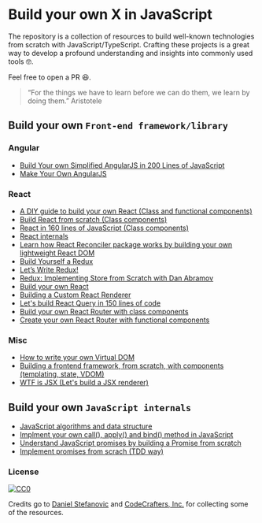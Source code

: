# Build your own X in JavaScript

The repository is a collection of resources to build well-known technologies from scratch with JavaScript/TypeScript. Crafting these projects is a great way to develop a profound understanding and insights into commonly used tools 🤓.

Feel free to open a PR 😆.

> “For the things we have to learn before we can do them, we learn by doing them.”
> Aristotele

## Build your own `Front-end framework/library`

### Angular

- [Build Your own Simplified AngularJS in 200 Lines of JavaScript](https://blog.mgechev.com/2015/03/09/build-learn-your-own-light-lightweight-angularjs/)
- [Make Your Own AngularJS](http://teropa.info/blog/2013/11/03/make-your-own-angular-part-1-scopes-and-digest.html)

### React

- [A DIY guide to build your own React (Class and functional components)](https://github.com/hexacta/didact)
- [Build React from scratch (Class components)](https://www.youtube.com/watch?v=_MAD4Oly9yg)
- [React in 160 lines of JavaScript (Class components)](https://medium.com/@sweetpalma/gooact-react-in-160-lines-of-javascript-44e0742ad60f)
- [React internals](http://www.mattgreer.org/articles/react-internals-part-one-basic-rendering/)
- [Learn how React Reconciler package works by building your own lightweight React DOM](https://hackernoon.com/learn-you-some-custom-react-renderers-aed7164a4199)
- [Build Yourself a Redux](https://zapier.com/engineering/how-to-build-redux/)
- [Let’s Write Redux!](https://www.jamasoftware.com/blog/lets-write-redux/)
- [Redux: Implementing Store from Scratch with Dan Abramov](https://egghead.io/lessons/react-redux-implementing-store-from-scratch)
- [Build your own React](https://pomb.us/build-your-own-react/)
- [Building a Custom React Renderer](https://youtu.be/CGpMlWVcHok)
- [Let's build React Query in 150 lines of code](https://youtu.be/9SrIirrnwk0)
- [Build your own React Router with class components](https://ui.dev/build-your-own-react-router)
- [Create your own React Router with functional components](https://dev.to/franciscomendes10866/create-your-own-react-router-53ng)

### Misc

- [How to write your own Virtual DOM](https://medium.com/@deathmood/how-to-write-your-own-virtual-dom-ee74acc13060)
- [Building a frontend framework, from scratch, with components (templating, state, VDOM)](https://mfrachet.github.io/create-frontend-framework/)
- [WTF is JSX (Let's build a JSX renderer)](https://jasonformat.com/wtf-is-jsx/)

## Build your own `JavaScript internals`

- [JavaScript algorithms and data structure](https://github.com/trekhleb/javascript-algorithms)
- [Implment your own call(), apply() and bind() method in JavaScript](https://blog.usejournal.com/implement-your-own-call-apply-and-bind-method-in-javascript-42cc85dba1b)
- [Understand JavaScript promises by building a Promise from scratch](https://levelup.gitconnected.com/understand-javascript-promises-by-building-a-promise-from-scratch-84c0fd855720)
- [Implement promises from scrach (TDD way)](https://www.mauriciopoppe.com/notes/computer-science/computation/promises/)

### License

[![CC0](http://mirrors.creativecommons.org/presskit/buttons/88x31/svg/cc-zero.svg)](https://creativecommons.org/publicdomain/zero/1.0/)

Credits go to [Daniel Stefanovic](https://github.com/danistefanovic) and [CodeCrafters, Inc.](https://codecrafters.io) for collecting some of the resources.
